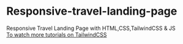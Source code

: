 # Responsive-travel-landing-page
Responsive Travel Landing Page with HTML,CSS,TailwindCSS &amp; JS <br>
<a href="https://www.youtube.com/channel/UCQ-Ina14_fEZIRMCYFTlImw">To watch more tutorials on TailwindCSS </a>
